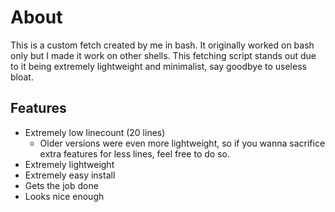 # About
This is a custom fetch created by me in bash. It originally worked on bash only but I made it work on other shells. This fetching script stands out due to it being extremely lightweight and minimalist, say goodbye to useless bloat.
## Features

- Extremely low linecount (20 lines)
  - Older versions were even more lightweight, so if you wanna sacrifice extra features for less lines, feel free to do so.
- Extremely lightweight
- Extremely easy install
- Gets the job done
- Looks nice enough
